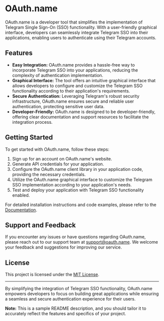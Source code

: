 # OAuth.name

OAuth.name is a developer tool that simplifies the implementation of Telegram Single Sign-On (SSO) functionality. With a user-friendly graphical interface, developers can seamlessly integrate Telegram SSO into their applications, enabling users to authenticate using their Telegram accounts.

## Features

- **Easy Integration:** OAuth.name provides a hassle-free way to incorporate Telegram SSO into your applications, reducing the complexity of authentication implementation.
- **Graphical Interface:** The tool offers an intuitive graphical interface that allows developers to configure and customize the Telegram SSO functionality according to their application's requirements.
- **Secure Authentication:** Leveraging Telegram's robust security infrastructure, OAuth.name ensures secure and reliable user authentication, protecting sensitive user data.
- **Developer-Friendly:** OAuth.name is designed to be developer-friendly, offering clear documentation and support resources to facilitate the integration process.

## Getting Started

To get started with OAuth.name, follow these steps:

1. Sign up for an account on OAuth.name's website.
2. Generate API credentials for your application.
3. Configure the OAuth.name client library in your application code, providing the necessary credentials.
4. Utilize the OAuth.name graphical interface to customize the Telegram SSO implementation according to your application's needs.
5. Test and deploy your application with Telegram SSO functionality enabled.

For detailed installation instructions and code examples, please refer to the [Documentation](https://github.com/OAuth-name/docs/wiki).

## Support and Feedback

If you encounter any issues or have questions regarding OAuth.name, please reach out to our support team at support@oauth.name. We welcome your feedback and suggestions for improving our service.

## License

This project is licensed under the [MIT License](LICENSE.md).

---

By simplifying the integration of Telegram SSO functionality, OAuth.name empowers developers to focus on building great applications while ensuring a seamless and secure authentication experience for their users.

**Note:** This is a sample README description, and you should tailor it to accurately reflect the features and specifics of your project.
